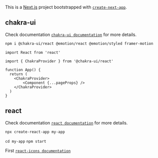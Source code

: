 This is a [Next.js](https://nextjs.org/) project bootstrapped with [`create-next-app`](https://github.com/vercel/next.js/tree/canary/packages/create-next-app).

## chakra-ui
Check documentation [`chakra-ui documentation`](https://chakra-ui.com/) for more details.

```bash
npm i @chakra-ui/react @emotion/react @emotion/styled framer-motion
```
```
import React from 'react'

import { ChakraProvider } from '@chakra-ui/react'

function App() {
  return (
    <ChakraProvider>
        <Component {...pageProps} />
    </ChakraProvider>
  )
}
```
## react

Check documentation [`react documentation`](https://reactjs.org/) for more details.
```bash
npx create-react-app my-app
```
`cd my-app`
`npm start`

First [`react-icons documentation`](https://react-icons.github.io/) 
